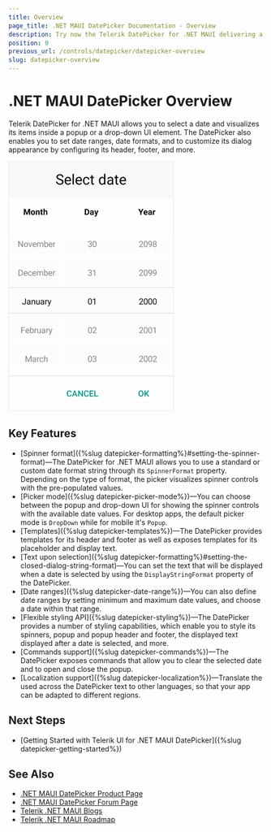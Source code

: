 ```yaml
---
title: Overview
page_title: .NET MAUI DatePicker Documentation - Overview
description: Try now the Telerik DatePicker for .NET MAUI delivering a set of options for selecting dates.
position: 0
previous_url: /controls/datepicker/datepicker-overview
slug: datepicker-overview
---
```


# .NET MAUI DatePicker Overview

Telerik DatePicker for .NET MAUI allows you to select a date and visualizes its items inside a popup or a drop-down UI element. The DatePicker also enables you to set date ranges, date formats, and to customize its dialog appearance by configuring its header, footer, and more.  

![Telerik UI for .NET MAUI DatePicker overview](images/date_picker_overview.png)

## Key Features

* [Spinner format]({%slug datepicker-formatting%}#setting-the-spinner-format)&mdash;The DatePicker for .NET MAUI allows you to use a standard or custom date format string through its `SpinnerFormat` property. Depending on the type of format, the picker visualizes spinner controls with the pre-populated values.
* [Picker mode]({%slug datepicker-picker-mode%})&mdash;You can choose between the popup and drop-down UI for showing the spinner controls with the available date values. For desktop apps, the default picker mode is `DropDown` while for mobile it's `Popup`.
* [Templates]({%slug datepicker-templates%})&mdash;The DatePicker provides templates for its header and footer as well as exposes templates for its placeholder and display text.
* [Text upon selection]({%slug datepicker-formatting%}#setting-the-closed-dialog-string-format)&mdash;You can set the text that will be displayed when a date is selected by using the `DisplayStringFormat` property of the DatePicker.
* [Date ranges]({%slug datepicker-date-range%})&mdash;You can also define date ranges by setting minimum and maximum date values, and choose a date within that range.
* [Flexible styling API]({%slug datepicker-styling%})&mdash;The DatePicker provides a number of styling capabilities, which enable you to style its spinners, popup and popup header and footer, the displayed text displayed after a date is selected, and more.
* [Commands support]({%slug datepicker-commands%})&mdash;The DatePicker exposes commands that allow you to clear the selected date and to open and close the popup.
* [Localization support]({%slug datepicker-localization%})&mdash;Translate the used across the DatePicker text to other languages, so that your app can be adapted to different regions.

## Next Steps

- [Getting Started with Telerik UI for .NET MAUI DatePicker]({%slug datepicker-getting-started%})

## See Also

- [.NET MAUI DatePicker Product Page](https://www.telerik.com/maui-ui/datepicker)
- [.NET MAUI DatePicker Forum Page](https://www.telerik.com/forums/maui?tagId=1853)
- [Telerik .NET MAUI Blogs](https://www.telerik.com/blogs/mobile-net-maui)
- [Telerik .NET MAUI Roadmap](https://www.telerik.com/support/whats-new/maui-ui/roadmap)
